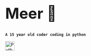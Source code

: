 <h1 style="font-size: 48px;">Meer 🌱</h1>

**`A 15 year old coder coding in python`**


<img align="left" alt="Python" width="30px" style="padding-right:10px;" src="https://cdn.jsdelivr.net/gh/devicons/devicon/icons/python/python-plain.svg" />
